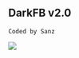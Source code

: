 ## DarkFB v2.0
```
Coded by Sanz
```
<img src="https://github.com/B4N954N2-ID/Image/blob/master/Panen Akun FB Hehe awokawokwkwk.png" />
<br />
